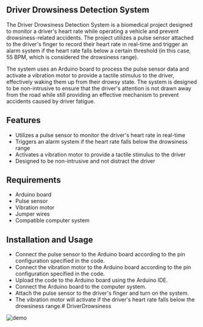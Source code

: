 ## Driver Drowsiness Detection System
The Driver Drowsiness Detection System is a biomedical project designed to monitor a driver's heart rate while operating a vehicle and prevent drowsiness-related accidents. The project utilizes a pulse sensor attached to the driver's finger to record their heart rate in real-time and trigger an alarm system if the heart rate falls below a certain threshold (in this case, 55 BPM, which is considered the drowsiness range).

The system uses an Arduino board to process the pulse sensor data and activate a vibration motor to provide a tactile stimulus to the driver, effectively waking them up from their drowsy state. The system is designed to be non-intrusive to ensure that the driver's attention is not drawn away from the road while still providing an effective mechanism to prevent accidents caused by driver fatigue.

## Features
- Utilizes a pulse sensor to monitor the driver's heart rate in real-time
- Triggers an alarm system if the heart rate falls below the drowsiness range
- Activates a vibration motor to provide a tactile stimulus to the driver
- Designed to be non-intrusive and not distract the driver

## Requirements
- Arduino board
- Pulse sensor
- Vibration motor
- Jumper wires
- Compatible computer system

## Installation and Usage
- Connect the pulse sensor to the Arduino board according to the pin configuration specified in the code.
- Connect the vibration motor to the Arduino board according to the pin configuration specified in the code.
- Upload the code to the Arduino board using the Arduino IDE.
- Connect the Arduino board to the computer system.
- Attach the pulse sensor to the driver's finger and turn on the system.
- The vibration motor will activate if the driver's heart rate falls below the drowsiness range.# DriverDrowsiness

![demo](image/dd.jpg)
